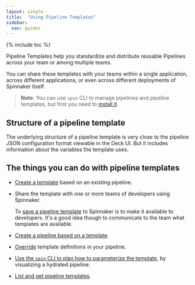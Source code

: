 ```yaml
---
layout: single
title:  "Using Pipeline Templates"
sidebar:
  nav: guides
---
```


{% include toc %}

Pipeline Templates help you standardize and distribute reusable Pipelines
across your team or among multiple teams.

You can share these templates with your teams within a single application,
across different applications, or even across different deployments of
Spinnaker itself.

> **Note**: You can use `spin` CLI to manage pipelines and pipeline templates,
> but first you need to [install it](/guides/spin/cli/).

## Structure of a pipeline template

The underlying structure of a pipeline template is very close to the pipeline
JSON configuration format viewable in the Deck UI. But it includes information
about the variables the template uses.

## The things you can do with pipeline templates

* [Create a template](/guides/user/pipeline/pipeline-templates/create/) based
on an existing pipeline.

* Share the template with one or more teams of developers using Spinnaker.

  To [save a pipeline
  template](/guides/user/pipeline/pipeline-templates/create/#4-save-the-template)
  to Spinnaker is to make it available to developers. It's a good idea though
  to communicate to the team what templates are available.

* [Create a pipeline based on a
template](/guides/user/pipeline/pipeline-templates/instantiate/). 

* [Override](/guides/pipeline/pipeline-templates/override/) template definitions
in your pipeline.

* [Use the `spin` CLI to plan how to parameterize the
template](/guides/user/pipeline/pipeline-templates/plan/),
by visualizing a hydrated pipeline. 

* [List and get pipeline templates](/guides/spin/pipeline-templates/).